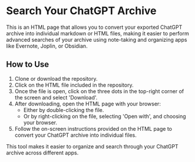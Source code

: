 # Search Your ChatGPT Archive

This is an HTML page that allows you to convert your exported ChatGPT archive into individual markdown or HTML files, making it easier to perform advanced searches of your archive using note-taking and organizing apps like Evernote, Joplin, or Obsidian.

## How to Use

1. Clone or download the repository.
2. Click on the HTML file included in the repository.
3. Once the file is open, click on the three dots in the top-right corner of the screen and select 'Download'.
4. After downloading, open the HTML page with your browser:
    - Either by double-clicking the file.
    - Or by right-clicking on the file, selecting 'Open with', and choosing your browser.
5. Follow the on-screen instructions provided on the HTML page to convert your ChatGPT archive into individual files.

This tool makes it easier to organize and search through your ChatGPT archive across different apps.
